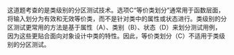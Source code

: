 这道题考查的是类级别的分区测试技术。选项C“等价类划分”通常用于函数层面，将输入划分为有效和无效等价类，而不是针对类中的属性或状态进行。类级别的分区测试更常用的方法是基于属性（A）、类别（B）、状态（D）来划分测试用例，因为这些更贴合面向对象设计中类的特性。因此，等价类划分（C）不适用于类级别的分区测试。